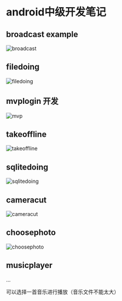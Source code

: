# android中级开发笔记
## broadcast example
![broadcast](/img/broadcastexample.gif)
## filedoing
![filedoing](/img/filedoing.gif)
## mvplogin 开发
![mvp](/img/mvplogin.gif)
## takeoffline
![takeoffline](/img/takeoffline.gif)
## sqlitedoing
![sqlitedoing](/img/sqlitedoing.gif)
## cameracut
![cameracut](/img/cameracut.gif)
## choosephoto
![choosephoto](/img/choosephoto.gif)
## musicplayer
...

可以选择一首音乐进行播放（音乐文件不能太大）
